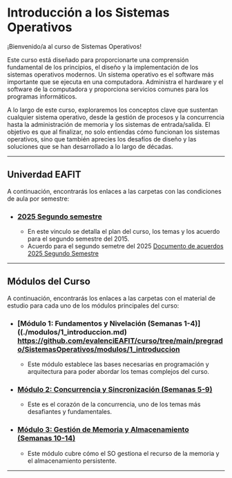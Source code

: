 # Introducción a los Sistemas Operativos

¡Bienvenido/a al curso de Sistemas Operativos!

Este curso está diseñado para proporcionarte una comprensión fundamental de los principios, el diseño y la implementación de los sistemas operativos modernos. Un sistema operativo es el software más importante que se ejecuta en una computadora. Administra el hardware y el software de la computadora y proporciona servicios comunes para los programas informáticos.

A lo largo de este curso, exploraremos los conceptos clave que sustentan cualquier sistema operativo, desde la gestión de procesos y la concurrencia hasta la administración de memoria y los sistemas de entrada/salida. El objetivo es que al finalizar, no solo entiendas cómo funcionan los sistemas operativos, sino que también aprecies los desafíos de diseño y las soluciones que se han desarrollado a lo largo de décadas.

---

## Univerdad EAFIT
A continuación, encontrarás los enlaces a las carpetas con las condiciones de aula por semestre:

* ### [2025 Segundo semestre](./plan_aula/2025/programa.md)
    * En este vinculo se detalla el plan del curso, los temas y los acuerdo para el segundo semestre del 2015.
    * Acuerdo para el segundo semetre del 2025 [Documento de acuerdos 2025 Segundo Semestre](./plan_aula/2025/acuerdos.md)

---

## Módulos del Curso

A continuación, encontrarás los enlaces a las carpetas con el material de estudio para cada uno de los módulos principales del curso:

* ### [Módulo 1: Fundamentos y Nivelación (Semanas 1-4)]((./modulos/1_introduccion.md) https://github.com/evalenciEAFIT/curso/tree/main/pregrado/SistemasOperativos/modulos/1_introduccion
   * Este módulo establece las bases necesarias en programación y arquitectura para poder abordar los temas complejos del curso. 

* ### [Módulo 2: Concurrencia y Sincronización (Semanas 5-9)](./modulos/2_concurrencia_sincronizacion)
   * Este es el corazón de la concurrencia, uno de los temas más desafiantes y fundamentales. 

* ### [Módulo 3: Gestión de Memoria y Almacenamiento (Semanas 10-14)](./modulos/3_memoria_almacenamiento)
   * Este módulo cubre cómo el SO gestiona el recurso de la memoria y el almacenamiento persistente.

---

